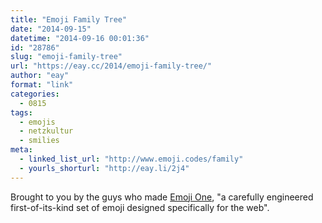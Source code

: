 ```yaml
---
title: "Emoji Family Tree"
date: "2014-09-15"
datetime: "2014-09-16 00:01:36"
id: "28786"
slug: "emoji-family-tree"
url: "https://eay.cc/2014/emoji-family-tree/"
author: "eay"
format: "link"
categories:
  - 0815
tags:
  - emojis
  - netzkultur
  - smilies
meta:
  - linked_list_url: "http://www.emoji.codes/family"
  - yourls_shorturl: "http://eay.li/2j4"
---
```


Brought to you by the guys who made [Emoji One](http://www.emojione.com/), "a carefully engineered first-of-its-kind set of emoji designed specifically for the web".
